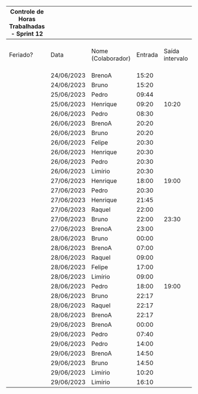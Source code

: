 | Controle de Horas Trabalhadas - Sprint 12 |  |  |  |  |  |  |  |  |  |  |
| --- | --- | --- | --- | --- | --- | --- | --- | --- | --- | --- |
| Feriado? | Data | Nome (Colaborador) | Entrada | Saída intervalo | Retorno intervalo | Saída | Total horas |  | Nome (Colaborador) | Total horas do sprint |
|  | 24/06/2023 | BrenoA | 15:20 |  |  | 19:25 | 4:05:00 |  | BrenoA | 11:31 |
|  | 24/06/2023 | Bruno | 15:20 |  |  | 19:25 | 4:05:00 |  | Bruno | 09:09 |
|  | 25/06/2023 | Pedro | 09:44 |  |  | 10:15 | 0:31:00 |  | Felipe | 01:30 |
|  | 25/06/2023 | Henrique | 09:20 | 10:20 | 16:20 | 17:20 | 2:00:00 |  | Henrique | 05:32 |
|  | 26/06/2023 | Pedro | 08:30 |  |  | 09:00 | 0:30:00 |  | Limírio | 06:50 |
|  | 26/06/2023 | BrenoA | 20:20 |  |  | 21:20 | 1:00:00 |  | Pedro | 06:41 |
|  | 26/06/2023 | Bruno | 20:20 |  |  | 21:20 | 1:00:00 |  | Raquel | 02:40 |
|  | 26/06/2023 | Felipe | 20:30 |  |  | 21:00 | 0:30:00 |  |  |  |
|  | 26/06/2023 | Henrique | 20:30 |  |  | 21:00 | 0:30:00 |  |  |  |
|  | 26/06/2023 | Pedro | 20:30 |  |  | 21:00 | 0:30:00 |  |  |  |
|  | 26/06/2023 | Limírio | 20:30 |  |  | 21:00 | 0:30:00 |  |  |  |
|  | 27/06/2023 | Henrique | 18:00 | 19:00 | 20:15 | 21:32 | 2:17:00 |  |  |  |
|  | 27/06/2023 | Pedro | 20:30 |  |  | 21:30 | 1:00:00 |  |  |  |
|  | 27/06/2023 | Henrique | 21:45 |  |  | 22:30 | 0:45:00 |  |  |  |
|  | 27/06/2023 | Raquel | 22:00 |  |  | 23:30 | 1:30:00 |  |  |  |
|  | 27/06/2023 | Bruno | 22:00 | 23:30 | 23:45 | 23:59 | 1:44:00 |  |  |  |
|  | 27/06/2023 | BrenoA | 23:00 |  |  | 23:59 | 0:59:00 |  |  |  |
|  | 28/06/2023 | Bruno | 00:00 |  |  | 01:20 | 1:20:00 |  |  |  |
|  | 28/06/2023 | BrenoA | 07:00 |  |  | 09:45 | 2:45:00 |  |  |  |
|  | 28/06/2023 | Raquel | 09:00 |  |  | 10:05 | 1:05:00 |  |  |  |
|  | 28/06/2023 | Felipe | 17:00 |  |  | 18:00 | 1:00:00 |  |  |  |
|  | 28/06/2023 | Limírio | 09:00 |  |  | 13:30 | 4:30:00 |  |  |  |
|  | 28/06/2023 | Pedro | 18:00 | 19:00 | 21:20 | 22:00 | 1:40:00 |  |  |  |
|  | 28/06/2023 | Bruno | 22:17 |  |  | 22:22 | 0:05:00 |  |  |  |
|  | 28/06/2023 | Raquel | 22:17 |  |  | 22:22 | 0:05:00 |  |  |  |
|  | 28/06/2023 | BrenoA | 22:17 |  |  | 23:59 | 1:42:00 |  |  |  |
|  | 29/06/2023 | BrenoA | 00:00 |  |  | 00:05 | 0:05:00 |  |  |  |
|  | 29/06/2023 | Pedro | 07:40 |  |  | 09:30 | 1:50:00 |  |  |  |
|  | 29/06/2023 | Pedro | 14:00 |  |  | 14:40 | 0:40:00 |  |  |  |
|  | 29/06/2023 | BrenoA | 14:50 |  |  | 15:45 | 0:55:00 |  |  |  |
|  | 29/06/2023 | Bruno | 14:50 |  |  | 15:45 | 0:55:00 |  |  |  |
|  | 29/06/2023 | Limírio | 10:20 |  |  | 11:20 | 1:00:00 |  |  |  |
|  | 29/06/2023 | Limírio | 16:10 |  |  | 17:00 | 0:50:00 |  |  |  |
